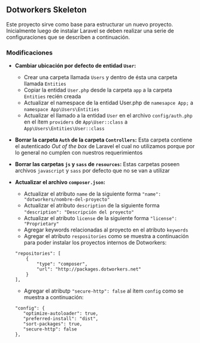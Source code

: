 ## Dotworkers Skeleton

Este proyecto sirve como base para estructurar un nuevo proyecto. Inicialmente luego de instalar Laravel se deben 
realizar una serie de configuraciones que se describen a continuación.

### Modificaciones

- **Cambiar ubicación por defecto de entidad ```User```:**
    
    - Crear una carpeta llamada ```Users``` y dentro de ésta una carpeta llamada ```Entities```
    - Copiar la entidad ```User.php``` desde la carpeta ```app``` a la carpeta ```Entities``` recién creada
    - Actualizar el namespace de la entidad User.php de ```namesapce App;``` a ```namespace App\Users\Entities```
    - Actualizar el llamado a la entidad ```User``` en el archivo ```config/auth.php``` en el ítem ```providers``` de 
    ```App\User::class``` a ```App\Users\Entities\User::class```
    
- **Borrar la carpeta ```Auth``` de la carpeta ```Controllers```:** Esta carpeta contiene el autenticado *Out of the box* 
de Laravel el cual no utilizamos porque por lo general no cumplen con nuestros requerimientos

- **Borrar las carpetas ```js``` y ```sass``` de ```resources```:** Estas carpetas poseen archivos ```javascript``` y 
```sass``` por defecto que no se van a utilizar

- **Actualizar el archivo ```composer.json```:**

    - Actualizar el atributo ```name``` de la siguiente forma ```"name": "dotworkers/nombre-del-proyecto"```
    - Actualizar el atributo ```description``` de la siguiente forma ```"description": "Descripción del proyecto"```
    - Actualizar el atributo ```license``` de la siguiente forma ```"license": "Proprietary"```
    - Agregar keywords relacionadas al proyecto en el atributo ```keywords```
    - Agregar el atributo ```respositories```  como se muestra a continuación para poder instalar los proyectos internos
    de Dotworkers:
    ```
    "repositories": [
        {
            "type": "composer",
            "url": "http://packages.dotworkers.net"
        }
    ],
    ```
    - Agregar el atributp ```"secure-http": false``` al ítem ```config``` como se muestra a continuación:
     ```
    "config": {
        "optimize-autoloader": true,
        "preferred-install": "dist",
        "sort-packages": true,
        "secure-http": false
    },
   ```
